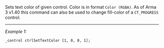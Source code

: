Sets text color of given control. Color is in format `Color (RGBA)`. As of Arma 3 v1.40 this command can also be used to change fill-color of a `CT_PROGRESS` control.


---
*Example 1:*
```sqf
_control ctrlSetTextColor [1, 0, 0, 1];
```